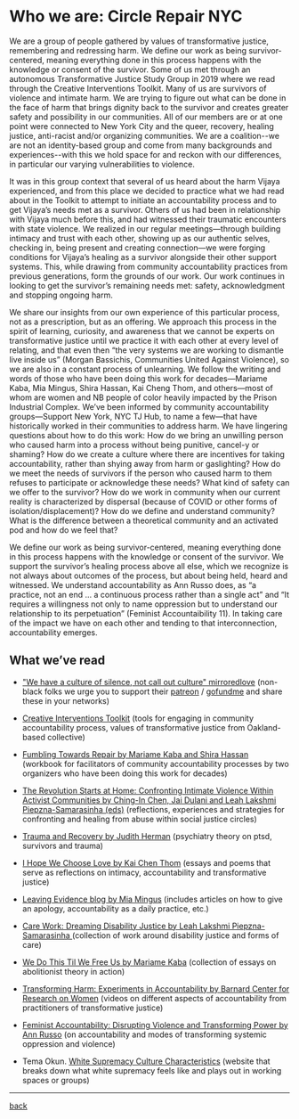 # Who we are: Circle Repair NYC
We are a group of people gathered by values of transformative justice, remembering and redressing harm. We define our work as being survivor-centered, meaning everything done in this process happens with the knowledge or consent of the survivor. Some of us met through an autonomous Transformative Justice Study Group in 2019 where we read through the Creative Interventions Toolkit. Many of us are survivors of violence and intimate harm. We are trying to figure out what can be done in the face of harm that brings dignity back to the survivor and creates greater safety and possibility in our communities. All of our members are or at one point were connected to New York City and the queer, recovery, healing justice, anti-racist and/or organizing communities. We are a coalition--we are not an identity-based group and come from many backgrounds and experiences--with this we hold space for and reckon with our differences, in particular our varying vulnerabilities to violence.

It was in this group context that several of us heard about the harm Vijaya experienced, and from this place we decided to practice what we had read about in the Toolkit to attempt to initiate an accountability process and to get Vijaya’s needs met as a survivor. Others of us had been in relationship with Vijaya much before this, and had witnessed their traumatic encounters with state violence. We realized in our regular meetings—through building intimacy and trust with each other, showing up as our authentic selves, checking in, being present and creating connection—we were forging conditions for Vijaya’s healing as a survivor alongside their other support systems. This, while drawing from community accountability practices from previous generations, form the grounds of our work. Our work continues in looking to get the survivor’s remaining needs met: safety, acknowledgment and stopping ongoing harm.

We share our insights from our own experience of this particular process, not as a prescription, but as an offering. We approach this process in the spirit of learning, curiosity, and awareness that we cannot be experts on transformative justice until we practice it with each other at every level of relating, and that even then “the very systems we are working to dismantle live inside us” (Morgan Bassichis, Communities United Against Violence), so we are also in a constant process of unlearning. We follow the writing and words of those who have been doing this work for decades—Mariame Kaba, Mia Mingus, Shira Hassan, Kai Cheng Thom, and others—most of whom are women and NB people of color heavily impacted by the Prison Industrial Complex. We’ve been informed by community accountability groups—Support New York, NYC TJ Hub, to name a few—that have historically worked in their communities to address harm. We have lingering questions about how to do this work: How do we bring an unwilling person who caused harm into a process without being punitive, cancel-y or shaming? How do we create a culture where there are incentives for taking accountability, rather than shying away from harm or gaslighting? How do we meet the needs of survivors if the person who caused harm to them refuses to participate or acknowledge these needs? What kind of safety can we offer to the survivor? How do we work in community when our current reality is characterized by dispersal (because of COVID or other forms of isolation/displacement)? How do we define and understand community? What is the difference between a theoretical community and an activated pod and how do we feel that?

We define our work as being survivor-centered, meaning everything done in this process happens with the knowledge or consent of the survivor. We support the survivor’s healing process above all else, which we recognize is not always about outcomes of the process, but about being held, heard and witnessed. We understand accountability as Ann Russo does, as “a practice, not an end … a continuous process rather than a single act” and “It requires a willingness not only to name oppression but to understand our relationship to its perpetuation” (Feminist Accountaibility 11). In taking care of the impact we have on each other and tending to that interconnection, accountability emerges.

## What we’ve read
-   ["We have a culture of silence, not call out culture" mirroredlove](https://mirroredlove.com/we-have-a-culture-of-silence-not-call-out-culture/) (non-black folks we urge you to support their [patreon](https://www.patreon.com/mirroredlove/posts) / [gofundme](https://www.gofundme.com/f/fund-joelle-future?utm_medium=social&utm_source=instagram&utm_campaign=p_na+share-sheet) and share these in your networks)

-   [Creative Interventions Toolkit](https://www.creative-interventions.org/wp-content/uploads/2020/10/CI-Toolkit-Final-ENTIRE-Aug-2020-new-cover.pdf) (tools for engaging in community accountability process, values of transformative justice from Oakland-based collective)

-   [Fumbling Towards Repair by Mariame Kaba and Shira Hassan](https://www.akpress.org/fumbling-towards-repair.html) (workbook for facilitators of community accountability processes by two organizers who have been doing this work for decades)

-   [The Revolution Starts at Home: Confronting Intimate Violence Within Activist Communities by Ching-In Chen, Jai Dulani and Leah Lakshmi Piepzna-Samarasinha (eds)](https://www.akpress.org/revolutionstartsathome.html) (reflections, experiences and strategies for confronting and healing from abuse within social justice circles)

-   [Trauma and Recovery by Judith Herman](https://www.basicbooks.com/titles/judith-lewis-herman/trauma-and-recovery/9780465061716/) (psychiatry theory on ptsd, survivors and trauma)

-   [I Hope We Choose Love by Kai Chen Thom](https://arsenalpulp.com/Books/I/I-Hope-We-Choose-Love) (essays and poems that serve as reflections on intimacy, accountability and transformative justice)

-   [Leaving Evidence blog by Mia Mingus](https://leavingevidence.wordpress.com) (includes articles on how to give an apology, accountability as a daily practice, etc.)

-   [Care Work: Dreaming Disability Justice by Leah Lakshmi Piepzna-Samarasinha ](https://arsenalpulp.com/Books/C/Care-Work)(collection of work around disability justice and forms of care)

-   [We Do This Til We Free Us by Mariame Kaba](https://www.haymarketbooks.org/books/1664-we-do-this-til-we-free-us) (collection of essays on abolitionist theory in action)

-   [Transforming Harm: Experiments in Accountability by Barnard Center for Research on Women](https://bcrw.barnard.edu/event/transforming-harm-experiments-in-accountability/) (videos on different aspects of accountability from practitioners of transformative justice)

-   [Feminist Accountability: Disrupting Violence and Transforming Power by Ann Russo](https://nyupress.org/9780814777152/feminist-accountability/) (on accountability and modes of transforming systemic oppression and violence)

-   Tema Okun. [White Supremacy Culture Characteristics](https://www.whitesupremacyculture.info/characteristics.html) (website that breaks down what white supremacy feels like and plays out in working spaces or groups)

---
[back](./)
